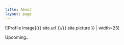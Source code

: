 ```yaml
---
title: About
layout: page
---
```

![Profile Image]({{ site.url }}/{{ site.picture }} | width=25)

<p>Upcoming..</p>
